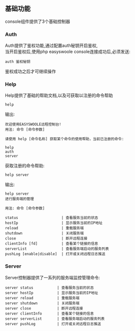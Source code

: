 ## 基础功能
console组件提供了3个基础控制器

### Auth  
Auth提供了鉴权功能,通过配置auth秘钥开启鉴权,  
当开启鉴权后,使用php easyswoole console连接成功后,必须发送:
```
auth 鉴权秘钥
```
鉴权成功之后才可继续操作


### Help
Help提供了基础的帮助文档,以及可获取以注册的命令帮助
```
help
```

输出:
```
欢迎使用EASYSWOOLE远程控制台!
用法: 命令 [命令参数]

请使用 help [命令名称] 获取某个命令的使用帮助，当前已注册的命令:

help
auth
server

```
获取注册的命令帮助:
```
help server
```
输出:
```
help server
进行服务端的管理

用法: 命令 [命令参数]

status                    | 查看服务当前的状态
hostIp                    | 显示服务当前的IP地址
reload                    | 重载服务端
shutdown                  | 关闭服务端
close                     | 断开远程连接
clientInfo [fd]           | 查看某个链接的信息
serverList                | 查看服务端启动的服务列表
pushLog [enable|disable]  | 打开或关闭远程日志推送
```


### Server  
Server控制器提供了一系列的服务端监控管理命令:
```
server status           | 查看服务当前的状态
server hostIp           | 显示服务当前的IP地址
server reload           | 重载服务端
server shutdown         | 关闭服务端
server close            | 断开远程连接
server clientInfo       | 查看某个链接的信息
server serverList       | 查看服务端启动的服务列表
server pushLog          | 打开或关闭远程日志推送
```


